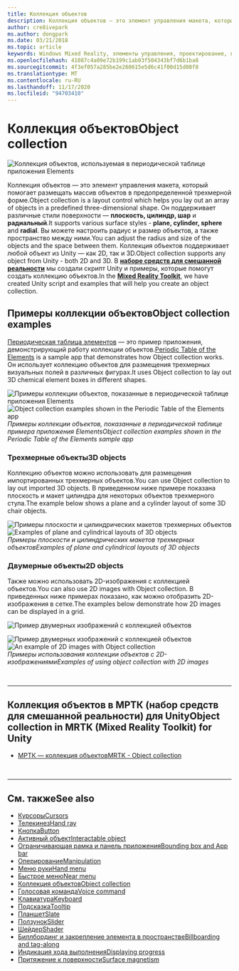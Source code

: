```yaml
---
title: Коллекция объектов
description: Коллекция объектов — это элемент управления макета, который помогает размещать массив объектов в предопределенной трехмерной форме.
author: cre8ivepark
ms.author: dongpark
ms.date: 03/21/2018
ms.topic: article
keywords: Windows Mixed Reality, элементы управления, проектирование, гарнитура смешанной реальности, гарнитура Windows Mixed Reality, гарнитура виртуальной реальности, HoloLens, коллекция объектов, 2D, 3D, МРТК, набор средств смешанной реальности
ms.openlocfilehash: 41087c4a09e72b199c1ab03f504343bf7d6b1ba8
ms.sourcegitcommit: 4f3ef057a285be2e260615e5d6c41f00d15d08f8
ms.translationtype: MT
ms.contentlocale: ru-RU
ms.lasthandoff: 11/17/2020
ms.locfileid: "94703410"
---
```

# <a name="object-collection"></a><span data-ttu-id="16852-104">Коллекция объектов</span><span class="sxs-lookup"><span data-stu-id="16852-104">Object collection</span></span>

![Коллекция объектов, используемая в периодической таблице приложения Elements](images/UX_Hero_ObjectCollection.jpg)<br>


<span data-ttu-id="16852-106">Коллекция объектов — это элемент управления макета, который помогает размещать массив объектов в предопределенной трехмерной форме.</span><span class="sxs-lookup"><span data-stu-id="16852-106">Object collection is a layout control which helps you lay out an array of objects in a predefined three-dimensional shape.</span></span> <span data-ttu-id="16852-107">Он поддерживает различные стили поверхности — **плоскость, цилиндр, шар** и **радиальный**.</span><span class="sxs-lookup"><span data-stu-id="16852-107">It supports various surface styles - **plane, cylinder, sphere** and **radial**.</span></span> <span data-ttu-id="16852-108">Вы можете настроить радиус и размер объектов, а также пространство между ними.</span><span class="sxs-lookup"><span data-stu-id="16852-108">You can adjust the radius and size of the objects and the space between them.</span></span> <span data-ttu-id="16852-109">Коллекция объектов поддерживает любой объект из Unity — как 2D, так и 3D.</span><span class="sxs-lookup"><span data-stu-id="16852-109">Object collection supports any object from Unity - both 2D and 3D.</span></span> <span data-ttu-id="16852-110">В **[наборе средств для смешанной реальности](https://microsoft.github.io/MixedRealityToolkit-Unity/Documentation/README_ObjectCollection.html)** мы создали скрипт Unity и примеры, которые помогут создать коллекцию объектов.</span><span class="sxs-lookup"><span data-stu-id="16852-110">In the **[Mixed Reality Toolkit](https://microsoft.github.io/MixedRealityToolkit-Unity/Documentation/README_ObjectCollection.html)**, we have created Unity script and examples that will help you create an object collection.</span></span>


## <a name="object-collection-examples"></a><span data-ttu-id="16852-111">Примеры коллекции объектов</span><span class="sxs-lookup"><span data-stu-id="16852-111">Object collection examples</span></span>

<span data-ttu-id="16852-112">[Периодическая таблица элементов](../develop/unity/periodic-table-of-the-elements.md) — это пример приложения, демонстрирующий работу коллекции объектов.</span><span class="sxs-lookup"><span data-stu-id="16852-112">[Periodic Table of the Elements](../develop/unity/periodic-table-of-the-elements.md) is a sample app that demonstrates how Object collection works.</span></span> <span data-ttu-id="16852-113">Он использует коллекцию объектов для размещения трехмерных визуальных полей в различных фигурах.</span><span class="sxs-lookup"><span data-stu-id="16852-113">It uses Object collection to lay out 3D chemical element boxes in different shapes.</span></span>

<span data-ttu-id="16852-114">![Примеры коллекции объектов, показанные в периодической таблице приложения Elements](images/periodictable-collections-1000px.jpg)</span><span class="sxs-lookup"><span data-stu-id="16852-114">![Object collection examples shown in the Periodic Table of the Elements app](images/periodictable-collections-1000px.jpg)</span></span><br>
<span data-ttu-id="16852-115">*Примеры коллекции объектов, показанные в периодической таблице примера приложения Elements*</span><span class="sxs-lookup"><span data-stu-id="16852-115">*Object collection examples shown in the Periodic Table of the Elements sample app*</span></span>

### <a name="3d-objects"></a><span data-ttu-id="16852-116">Трехмерные объекты</span><span class="sxs-lookup"><span data-stu-id="16852-116">3D objects</span></span>

<span data-ttu-id="16852-117">Коллекцию объектов можно использовать для размещения импортированных трехмерных объектов.</span><span class="sxs-lookup"><span data-stu-id="16852-117">You can use Object collection to lay out imported 3D objects.</span></span> <span data-ttu-id="16852-118">В приведенном ниже примере показана плоскость и макет цилиндра для некоторых объектов трехмерного стула.</span><span class="sxs-lookup"><span data-stu-id="16852-118">The example below shows a plane and a cylinder layout of some 3D chair objects.</span></span>

<span data-ttu-id="16852-119">![Примеры плоскости и цилиндрических макетов трехмерных объектов](images/objectcollection-3dobjects-1000px.jpg)</span><span class="sxs-lookup"><span data-stu-id="16852-119">![Examples of plane and cylindrical layouts of 3D objects](images/objectcollection-3dobjects-1000px.jpg)</span></span><br>
<span data-ttu-id="16852-120">*Примеры плоскости и цилиндрических макетов трехмерных объектов*</span><span class="sxs-lookup"><span data-stu-id="16852-120">*Examples of plane and cylindrical layouts of 3D objects*</span></span>

### <a name="2d-objects"></a><span data-ttu-id="16852-121">Двумерные объекты</span><span class="sxs-lookup"><span data-stu-id="16852-121">2D objects</span></span>

<span data-ttu-id="16852-122">Также можно использовать 2D-изображения с коллекцией объектов.</span><span class="sxs-lookup"><span data-stu-id="16852-122">You can also use 2D images with Object collection.</span></span> <span data-ttu-id="16852-123">В приведенных ниже примерах показано, как можно отобразить 2D-изображения в сетке.</span><span class="sxs-lookup"><span data-stu-id="16852-123">The examples below demonstrate how 2D images can be displayed in a grid.</span></span>

![Пример двумерных изображений с коллекцией объектов](images/940px-layout-3dobjects-3.jpg)

<span data-ttu-id="16852-125">![Пример двумерных изображений с коллекцией объектов](images/940px-layout-2dimages.jpg)</span><span class="sxs-lookup"><span data-stu-id="16852-125">![An example of 2D images with Object collection](images/940px-layout-2dimages.jpg)</span></span><br>
<span data-ttu-id="16852-126">*Примеры использования коллекции объектов с 2D-изображениями*</span><span class="sxs-lookup"><span data-stu-id="16852-126">*Examples of using object collection with 2D images*</span></span>

<br>

---

## <a name="object-collection-in-mrtk-mixed-reality-toolkit-for-unity"></a><span data-ttu-id="16852-127">Коллекция объектов в МРТК (набор средств для смешанной реальности) для Unity</span><span class="sxs-lookup"><span data-stu-id="16852-127">Object collection in MRTK (Mixed Reality Toolkit) for Unity</span></span>

* [<span data-ttu-id="16852-128">МРТК — коллекция объектов</span><span class="sxs-lookup"><span data-stu-id="16852-128">MRTK - Object collection</span></span>](https://microsoft.github.io/MixedRealityToolkit-Unity/Documentation/README_ObjectCollection.html)


<br>

---


## <a name="see-also"></a><span data-ttu-id="16852-129">См. также</span><span class="sxs-lookup"><span data-stu-id="16852-129">See also</span></span>

* [<span data-ttu-id="16852-130">Курсоры</span><span class="sxs-lookup"><span data-stu-id="16852-130">Cursors</span></span>](cursors.md)
* [<span data-ttu-id="16852-131">Телекинез</span><span class="sxs-lookup"><span data-stu-id="16852-131">Hand ray</span></span>](point-and-commit.md)
* [<span data-ttu-id="16852-132">Кнопка</span><span class="sxs-lookup"><span data-stu-id="16852-132">Button</span></span>](button.md)
* [<span data-ttu-id="16852-133">Активный объект</span><span class="sxs-lookup"><span data-stu-id="16852-133">Interactable object</span></span>](interactable-object.md)
* [<span data-ttu-id="16852-134">Ограничивающая рамка и панель приложения</span><span class="sxs-lookup"><span data-stu-id="16852-134">Bounding box and App bar</span></span>](app-bar-and-bounding-box.md)
* [<span data-ttu-id="16852-135">Оперирование</span><span class="sxs-lookup"><span data-stu-id="16852-135">Manipulation</span></span>](direct-manipulation.md)
* [<span data-ttu-id="16852-136">Меню руки</span><span class="sxs-lookup"><span data-stu-id="16852-136">Hand menu</span></span>](hand-menu.md)
* [<span data-ttu-id="16852-137">Быстрое меню</span><span class="sxs-lookup"><span data-stu-id="16852-137">Near menu</span></span>](near-menu.md)
* [<span data-ttu-id="16852-138">Коллекция объектов</span><span class="sxs-lookup"><span data-stu-id="16852-138">Object collection</span></span>](object-collection.md)
* [<span data-ttu-id="16852-139">Голосовая команда</span><span class="sxs-lookup"><span data-stu-id="16852-139">Voice command</span></span>](voice-input.md)
* [<span data-ttu-id="16852-140">Клавиатура</span><span class="sxs-lookup"><span data-stu-id="16852-140">Keyboard</span></span>](keyboard.md)
* [<span data-ttu-id="16852-141">Подсказка</span><span class="sxs-lookup"><span data-stu-id="16852-141">Tooltip</span></span>](tooltip.md)
* [<span data-ttu-id="16852-142">Планшет</span><span class="sxs-lookup"><span data-stu-id="16852-142">Slate</span></span>](slate.md)
* [<span data-ttu-id="16852-143">Ползунок</span><span class="sxs-lookup"><span data-stu-id="16852-143">Slider</span></span>](slider.md)
* [<span data-ttu-id="16852-144">Шейдер</span><span class="sxs-lookup"><span data-stu-id="16852-144">Shader</span></span>](shader.md)
* [<span data-ttu-id="16852-145">Биллбординг и закрепление элемента в пространстве</span><span class="sxs-lookup"><span data-stu-id="16852-145">Billboarding and tag-along</span></span>](billboarding-and-tag-along.md)
* [<span data-ttu-id="16852-146">Индикация хода выполнения</span><span class="sxs-lookup"><span data-stu-id="16852-146">Displaying progress</span></span>](progress.md)
* [<span data-ttu-id="16852-147">Притяжение к поверхности</span><span class="sxs-lookup"><span data-stu-id="16852-147">Surface magnetism</span></span>](surface-magnetism.md)
